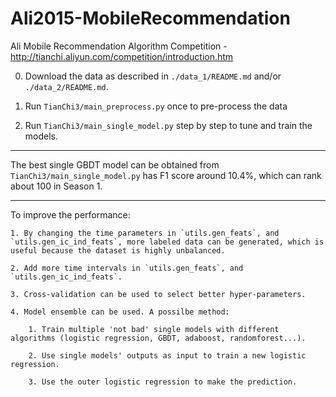 # Ali2015-MobileRecommendation
Ali Mobile Recommendation Algorithm Competition - http://tianchi.aliyun.com/competition/introduction.htm

0. Download the data as described in `./data_1/README.md` and/or `./data_2/README.md`.

1. Run `TianChi3/main_preprocess.py` once to pre-process the data

2. Run `TianChi3/main_single_model.py` step by step to tune and train the models.

----

The best single GBDT model can be obtained from `TianChi3/main_single_model.py` has F1 score around 10.4%, which can rank about 100 in Season 1.

----

To improve the performance:

    1. By changing the time parameters in `utils.gen_feats`, and `utils.gen_ic_ind_feats`, more labeled data can be generated, which is useful because the dataset is highly unbalanced.

    2. Add more time intervals in `utils.gen_feats`, and `utils.gen_ic_ind_feats`.

    3. Cross-validation can be used to select better hyper-parameters.

    4. Model ensemble can be used. A possilbe method:

        1. Train multiple 'not bad' single models with different algorithms (logistic regression, GBDT, adaboost, randomforest...).

        2. Use single models' outputs as input to train a new logistic regression.

        3. Use the outer logistic regression to make the prediction.

